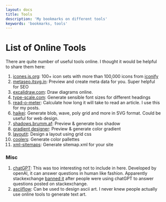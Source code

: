 ```yaml
---
layout: docs
title: Tools
description: 'My bookmarks on different tools'
keywords: 'bookmarks, tools'
---
```


# List of Online Tools
There are quite number of useful tools online. I thought it would be helpful to share them here:

1. [icones.js.org](https://icones.js.org/): 100+ icon sets with more than 100,000 icons from [iconify](https://github.com/iconify/iconify)
2. [metaseo.itsvg.in](https://metaseo.itsvg.in/): Preview and create meta data for you. Super helpful for SEO
3. [excalidraw.com](https://excalidraw.com/): Draw diagrams online.
4. [type-scale.com](https://type-scale.com/): Generate sensible font sizes for different headings
5. [read-o-meter](https://niram.org/read/): Calculate how long it will take to read an article. I use this for my posts.
6. [haikei](https://app.haikei.app/): Generate blob, wave, poly grid and more in SVG format. Could be useful for web design.
7. [shadows.brumm.af](https://shadows.brumm.af/): Preview & generate box shadow
8. [gradient designer](https://gradient-designer.csspost.com/): Preview & generate color gradient
9. [layoutit](https://grid.layoutit.com/): Design a layout using grid css
10. [coolers](https://coolors.co/): Generate color pallettes
11. [xml-sitemaps](https://www.xml-sitemaps.com/): Generate sitemap.xml for your site


### Misc
1. [chatGPT](https://chat.openai.com/chat): This was too interesting not to include in here. Developed by openAI, it can answer questions in human like fashion. Apparently stackexchange [banned it](https://meta.stackoverflow.com/questions/421831/temporary-policy-chatgpt-is-banned) after people were using chatGPT to answer questions posted on stackexchange. 
2. [asciiflow](https://asciiflow.com/#/): Can be used to design ascii art. I never knew people actually use online tools to generate text art.
